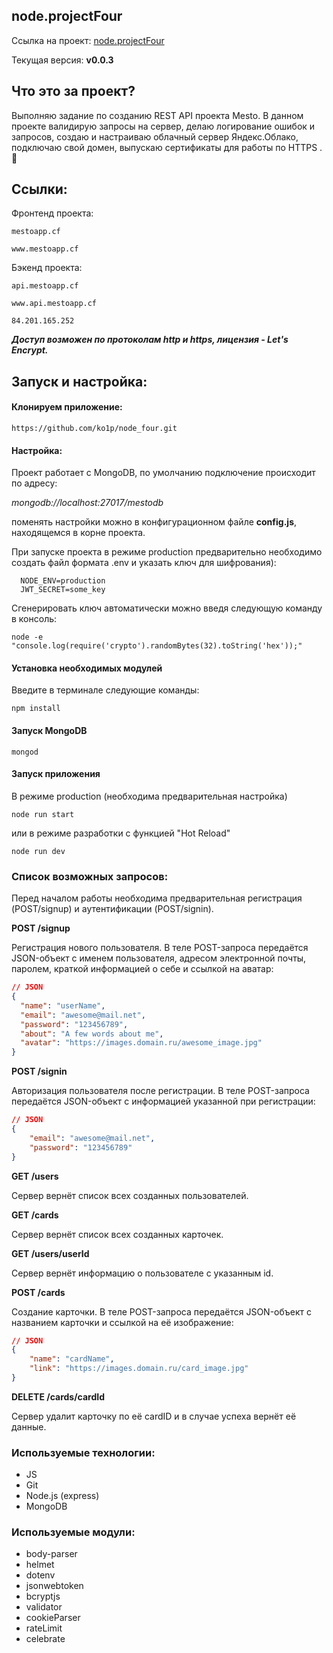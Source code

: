 ## node.projectFour

Ссылка на проект: [node.projectFour](https://github.com/ko1p/node_four "REST API проекта Mesto")

Текущая версия: **v0.0.3**

## Что это за проект?

Выполняю задание по созданию REST API проекта Mesto. В данном проекте валидирую запросы на сервер, делаю логирование ошибок и запросов, создаю и настраиваю облачный сервер Яндекс.Облако, подключаю свой домен, выпускаю сертификаты для работы по HTTPS  .:floppy_disk:

## Ссылки:

Фронтенд проекта:

`mestoapp.cf`

`www.mestoapp.cf`

Бэкенд проекта:

`api.mestoapp.cf`

`www.api.mestoapp.cf`

`84.201.165.252`

***Доступ возможен по протоколам http и https, лицензия - Let's Encrypt.***

## Запуск и настройка:

#### Клонируем приложение:

    https://github.com/ko1p/node_four.git

#### Настройка:

Проект работает с MongoDB, по умолчанию подключение происходит по адресу:

_mongodb://localhost:27017/mestodb_

поменять настройки можно в конфигурационном файле **config.js**, находящемся в корне проекта.

При запуске проекта в режиме production предварительно необходимо создать файл формата .env и указать ключ для шифрования): 
```
  NODE_ENV=production
  JWT_SECRET=some_key
```
Сгенерировать ключ автоматически можно введя следующую команду в консоль:

    node -e "console.log(require('crypto').randomBytes(32).toString('hex'));"

#### Установка необходимых модулей
Введите в терминале следующие команды:

    npm install
#### Запуск MongoDB
    mongod
#### Запуск приложения
В режиме production (необходима предварительная настройка)

    node run start
    
или в режиме разработки с функцией "Hot Reload"

    node run dev 

### Список возможных запросов:

Перед началом работы необходима предварительная регистрация (POST/signup) и аутентификации (POST/signin).

**POST /signup**

Регистрация нового пользователя. В теле POST-запроса передаётся JSON-объект с именем пользователя, адресом электронной почты, паролем, краткой информацией о себе и ссылкой на аватар:
```json
// JSON
{
  "name": "userName",
  "email": "awesome@mail.net",
  "password": "123456789",
  "about": "A few words about me",
  "avatar": "https://images.domain.ru/awesome_image.jpg"
}
```
**POST /signin**

Авторизация пользователя после регистрации. В теле POST-запроса передаётся JSON-объект с информацией указанной при регистрации:
```json
// JSON
{
	"email": "awesome@mail.net",
	"password": "123456789"
}
```

**GET /users**

Сервер вернёт список всех созданных пользователей.

**GET /cards** 

Сервер вернёт список всех созданных карточек.

**GET /users/userId**

Сервер вернёт информацию о пользователе с указанным id.

**POST /cards** 

Создание карточки. В теле POST-запроса передаётся JSON-объект с названием карточки и ссылкой на её изображение:
```json
// JSON
{
	"name": "cardName",
	"link": "https://images.domain.ru/card_image.jpg"
}
```

**DELETE /cards/cardId**

Сервер удалит карточку по её cardID и в случае успеха вернёт её данные.


###  Используемые технологии:

- JS
- Git
- Node.js (express)
- MongoDB

###  Используемые модули:

- body-parser
- helmet
- dotenv
- jsonwebtoken
- bcryptjs
- validator
- cookieParser
- rateLimit
- celebrate
